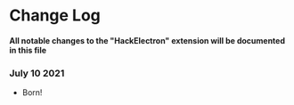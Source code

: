 # Change Log

#### All notable changes to the "HackElectron" extension will be documented in this file

### July 10 2021
* Born!
